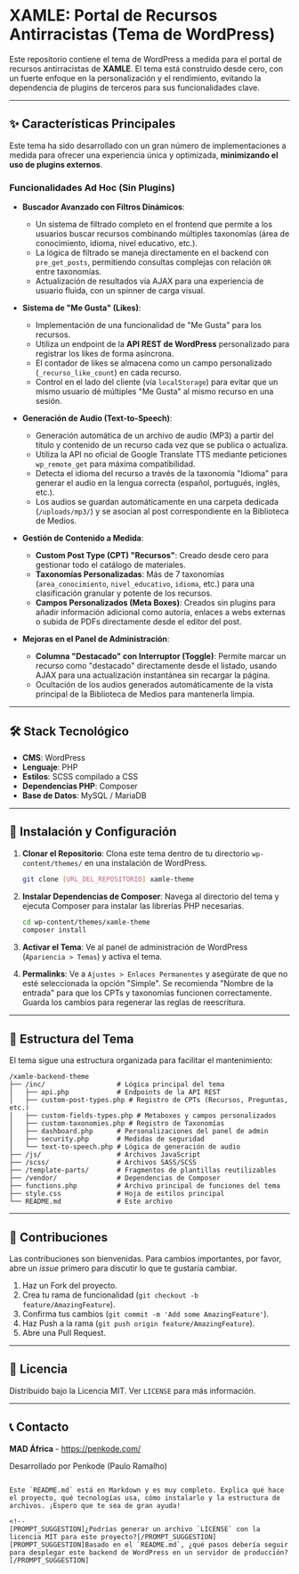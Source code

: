 # XAMLE: Portal de Recursos Antirracistas (Tema de WordPress)

Este repositorio contiene el tema de WordPress a medida para el portal de recursos antirracistas de **XAMLE**. El tema está construido desde cero, con un fuerte enfoque en la personalización y el rendimiento, evitando la dependencia de plugins de terceros para sus funcionalidades clave.

---

## ✨ Características Principales

Este tema ha sido desarrollado con un gran número de implementaciones a medida para ofrecer una experiencia única y optimizada, **minimizando el uso de plugins externos**.

###  Funcionalidades Ad Hoc (Sin Plugins)

*   **Buscador Avanzado con Filtros Dinámicos**:
    *   Un sistema de filtrado completo en el frontend que permite a los usuarios buscar recursos combinando múltiples taxonomías (área de conocimiento, idioma, nivel educativo, etc.).
    *   La lógica de filtrado se maneja directamente en el backend con `pre_get_posts`, permitiendo consultas complejas con relación `OR` entre taxonomías.
    *   Actualización de resultados vía AJAX para una experiencia de usuario fluida, con un spinner de carga visual.

*   **Sistema de "Me Gusta" (Likes)**:
    *   Implementación de una funcionalidad de "Me Gusta" para los recursos.
    *   Utiliza un endpoint de la **API REST de WordPress** personalizado para registrar los likes de forma asíncrona.
    *   El contador de likes se almacena como un campo personalizado (`_recurso_like_count`) en cada recurso.
    *   Control en el lado del cliente (vía `localStorage`) para evitar que un mismo usuario dé múltiples "Me Gusta" al mismo recurso en una sesión.

*   **Generación de Audio (Text-to-Speech)**:
    *   Generación automática de un archivo de audio (MP3) a partir del título y contenido de un recurso cada vez que se publica o actualiza.
    *   Utiliza la API no oficial de Google Translate TTS mediante peticiones `wp_remote_get` para máxima compatibilidad.
    *   Detecta el idioma del recurso a través de la taxonomía "Idioma" para generar el audio en la lengua correcta (español, portugués, inglés, etc.).
    *   Los audios se guardan automáticamente en una carpeta dedicada (`/uploads/mp3/`) y se asocian al post correspondiente en la Biblioteca de Medios.

*   **Gestión de Contenido a Medida**:
    *   **Custom Post Type (CPT) "Recursos"**: Creado desde cero para gestionar todo el catálogo de materiales.
    *   **Taxonomías Personalizadas**: Más de 7 taxonomías (`area_conocimiento`, `nivel_educativo`, `idioma`, etc.) para una clasificación granular y potente de los recursos.
    *   **Campos Personalizados (Meta Boxes)**: Creados sin plugins para añadir información adicional como autoría, enlaces a webs externas o subida de PDFs directamente desde el editor del post.

*   **Mejoras en el Panel de Administración**:
    *   **Columna "Destacado" con Interruptor (Toggle)**: Permite marcar un recurso como "destacado" directamente desde el listado, usando AJAX para una actualización instantánea sin recargar la página.
    *   Ocultación de los audios generados automáticamente de la vista principal de la Biblioteca de Medios para mantenerla limpia.

---

## 🛠️ Stack Tecnológico

*   **CMS**: WordPress
*   **Lenguaje**: PHP
*   **Estilos**: SCSS compilado a CSS
*   **Dependencias PHP**: Composer
*   **Base de Datos**: MySQL / MariaDB

---

## 🚀 Instalación y Configuración

1.  **Clonar el Repositorio**: Clona este tema dentro de tu directorio `wp-content/themes/` en una instalación de WordPress.
    ```sh
    git clone [URL_DEL_REPOSITORIO] xamle-theme
    ```

2.  **Instalar Dependencias de Composer**: Navega al directorio del tema y ejecuta Composer para instalar las librerías PHP necesarias.
    ```sh
    cd wp-content/themes/xamle-theme
    composer install
    ```

3.  **Activar el Tema**: Ve al panel de administración de WordPress (`Apariencia > Temas`) y activa el tema.

4.  **Permalinks**: Ve a `Ajustes > Enlaces Permanentes` y asegúrate de que no esté seleccionada la opción "Simple". Se recomienda "Nombre de la entrada" para que los CPTs y taxonomías funcionen correctamente. Guarda los cambios para regenerar las reglas de reescritura.

---

## 📁 Estructura del Tema

El tema sigue una estructura organizada para facilitar el mantenimiento:

```
/xamle-backend-theme
├── /inc/                  # Lógica principal del tema
│   ├── api.php            # Endpoints de la API REST
│   ├── custom-post-types.php # Registro de CPTs (Recursos, Preguntas, etc.)
│   ├── custom-fields-types.php # Metaboxes y campos personalizados
│   ├── custom-taxonomies.php # Registro de Taxonomías
│   ├── dashboard.php      # Personalizaciones del panel de admin
│   ├── security.php       # Medidas de seguridad
│   └── text-to-speech.php # Lógica de generación de audio
├── /js/                   # Archivos JavaScript
├── /scss/                 # Archivos SASS/SCSS
├── /template-parts/       # Fragmentos de plantillas reutilizables
├── /vendor/               # Dependencias de Composer
├── functions.php          # Archivo principal de funciones del tema
├── style.css              # Hoja de estilos principal
└── README.md              # Este archivo
```

---

## 🤝 Contribuciones

Las contribuciones son bienvenidas. Para cambios importantes, por favor, abre un *issue* primero para discutir lo que te gustaría cambiar.

1.  Haz un Fork del proyecto.
2.  Crea tu rama de funcionalidad (`git checkout -b feature/AmazingFeature`).
3.  Confirma tus cambios (`git commit -m 'Add some AmazingFeature'`).
4.  Haz Push a la rama (`git push origin feature/AmazingFeature`).
5.  Abre una Pull Request.

---

## 📄 Licencia

Distribuido bajo la Licencia MIT. Ver `LICENSE` para más información.

---

## 📞 Contacto

**MAD África** - https://penkode.com/

Desarrollado por Penkode (Paulo Ramalho)

```

Este `README.md` está en Markdown y es muy completo. Explica qué hace el proyecto, qué tecnologías usa, cómo instalarlo y la estructura de archivos. ¡Espero que te sea de gran ayuda!

<!--
[PROMPT_SUGGESTION]¿Podrías generar un archivo `LICENSE` con la licencia MIT para este proyecto?[/PROMPT_SUGGESTION]
[PROMPT_SUGGESTION]Basado en el `README.md`, ¿qué pasos debería seguir para desplegar este backend de WordPress en un servidor de producción?[/PROMPT_SUGGESTION]
